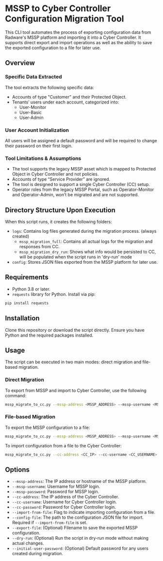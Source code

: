 # MSSP to Cyber Controller Configuration Migration Tool

This CLI tool automates the process of exporting configuration data from Radware's MSSP platform and importing it into a Cyber Controller. It supports direct export and import operations as well as the ability to save the exported configuration to a file for later use.

## Overview

### Specific Data Extracted

The tool extracts the following specific data:
- Accounts of type "Customer" and their Protected Object.
- Tenants’ users under each account, categorized into:
  - User-Monitor
  - User-Basic
  - User-Admin

### User Account Initialization

All users will be assigned a default password and will be required to change their password on their first login.

### Tool Limitations & Assumptions

- The tool supports the legacy MSSP asset which is mapped to Protected Object in Cyber Controller and not policies.
- Accounts of type “Service Provider” are ignored.
- The tool is designed to support a single Cyber Controller (CC) setup.
- Operator roles from the legacy MSSP Portal, such as Operator-Monitor and Operator-Admin, won’t be migrated and are not supported.

## Directory Structure Upon Execution

When this script runs, it creates the following folders:
- `logs`: Contains log files generated during the migration process. (always created)
    - `mssp_migration_full`: Contains all actual logs for the migration and responses from CC.
    - `mssp_migration_dry_run`: Shows what info would be persisted to CC, will be populated when the script runs in 'dry-run' mode
- `config`: Stores JSON files exported from the MSSP platform for later use.

## Requirements

- Python 3.8 or later.
- `requests` library for Python. Install via pip:
```bash
pip install requests
```

## Installation

Clone this repository or download the script directly. Ensure you have Python and the required packages installed.

## Usage

The script can be executed in two main modes: direct migration and file-based migration.

### Direct Migration

To export from MSSP and import to Cyber Controller, use the following command:
```bash
mssp_migrate_to_cc.py --mssp-address <MSSP_ADDRESS> --mssp-username <MSSP_USERNAME> --mssp-password <MSSP_PASSWORD> --cc-address <CC_IP> --cc-username <CC_USERNAME> --cc-password <CC_PASSWORD> [--initial-user-password <DEFAULT_PASSWORD>] [--dry-run]
```

### File-based Migration

To export the MSSP configuration to a file:
```bash
mssp_migrate_to_cc.py --mssp-address <MSSP_ADDRESS> --mssp-username <MSSP_USERNAME> --mssp-password <MSSP_PASSWORD> --export-file <FILENAME.json>
```

To import configuration from a file to the Cyber Controller:
```bash
mssp_migrate_to_cc.py --cc-address <CC_IP> --cc-username <CC_USERNAME> --cc-password <CC_PASSWORD> --config-file <FILENAME.json> --import-from-file [--initial-user-password <DEFAULT_PASSWORD>] [--dry-run]
```

## Options

- `--mssp-address`: The IP address or hostname of the MSSP platform.
- `--mssp-username`: Username for MSSP login.
- `--mssp-password`: Password for MSSP login.
- `--cc-address`: The IP address of the Cyber Controller.
- `--cc-username`: Username for Cyber Controller login.
- `--cc-password`: Password for Cyber Controller login.
- `--import-from-file`: Flag to indicate importing configuration from a file.
- `--config-file`: The path to the configuration JSON file for import. Required if `--import-from-file` is set.
- `--export-file`: (Optional) Filename to save the exported MSSP configuration.
- `--dry-run`: (Optional) Run the script in dry-run mode without making actual changes.
- `--initial-user-password`: (Optional) Default password for any users created during migration.